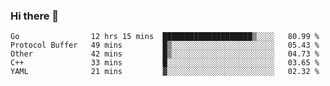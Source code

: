 ### Hi there 👋

<!--
**yeya24/yeya24** is a ✨ _special_ ✨ repository because its `README.md` (this file) appears on your GitHub profile.

Here are some ideas to get you started:

- 🔭 I’m currently working on ...
- 🌱 I’m currently learning ...
- 👯 I’m looking to collaborate on ...
- 🤔 I’m looking for help with ...
- 💬 Ask me about ...
- 📫 How to reach me: ...
- 😄 Pronouns: ...
- ⚡ Fun fact: ...
-->

<!--START_SECTION:waka-->
```text
Go                12 hrs 15 mins  ████████████████████▒░░░░   80.99 % 
Protocol Buffer   49 mins         █▒░░░░░░░░░░░░░░░░░░░░░░░   05.43 % 
Other             42 mins         █▒░░░░░░░░░░░░░░░░░░░░░░░   04.73 % 
C++               33 mins         █░░░░░░░░░░░░░░░░░░░░░░░░   03.65 % 
YAML              21 mins         ▓░░░░░░░░░░░░░░░░░░░░░░░░   02.32 % 
```
<!--END_SECTION:waka-->
